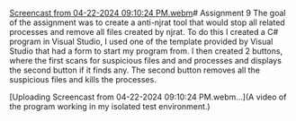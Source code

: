 [Screencast from 04-22-2024 09:10:24 PM.webm](https://github.com/Novaii-Yoder/CS579/assets/52936757/d8707afb-44c2-4602-987c-41e1308dd5f7)# Assignment 9
The goal of the assignment was to create a anti-njrat tool that would stop all related processes and remove all files created by njrat. To do this I created a C# program in Visual Studio, I used one of the template provided by Visual Studio that had a form to start my program from. I then created 2 buttons, where the first scans for suspicious files and and processes and displays the second button if it finds any. The second button removes all the suspicious files and kills the processes. 

[Uploading Screencast from 04-22-2024 09:10:24 PM.webm…](A video of the program working in my isolated test environment.)

